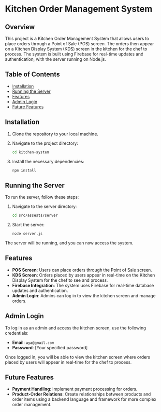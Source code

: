 # Kitchen Order Management System

## Overview

This project is a Kitchen Order Management System that allows users to place orders through a Point of Sale (POS) screen. The orders then appear on a Kitchen Display System (KDS) screen in the kitchen for the chef to process. The system is built using Firebase for real-time updates and authentication, with the server running on Node.js.

## Table of Contents

- [Installation](#installation)
- [Running the Server](#running-the-server)
- [Features](#features)
- [Admin Login](#admin-login)
- [Future Features](#future-features)

## Installation

1. Clone the repository to your local machine.
   
2. Navigate to the project directory:
    ```bash
    cd kitchen-system
    ```

3. Install the necessary dependencies:
    ```bash
    npm install
    ```

## Running the Server

To run the server, follow these steps:

1. Navigate to the server directory:
    ```bash
    cd src/assests/server
    ```

2. Start the server:
    ```bash
    node server.js
    ```

The server will be running, and you can now access the system.

## Features

- **POS Screen**: Users can place orders through the Point of Sale screen.
- **KDS Screen**: Orders placed by users appear in real-time on the Kitchen Display System for the chef to see and process.
- **Firebase Integration**: The system uses Firebase for real-time database updates and authentication.
- **Admin Login**: Admins can log in to view the kitchen screen and manage orders.

## Admin Login

To log in as an admin and access the kitchen screen, use the following credentials:

- **Email**: `aya@gmail.com`
- **Password**: [Your specified password]

Once logged in, you will be able to view the kitchen screen where orders placed by users will appear in real-time for the chef to process.


## Future Features

- **Payment Handling**: Implement payment processing for orders.
- **Product-Order Relations**: Create relationships between products and order items using a backend language and framework for more complex order management.



